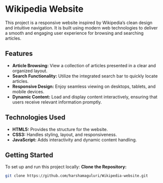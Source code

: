 # Wikipedia Website

This project is a responsive website inspired by Wikipedia’s clean design and intuitive navigation. It is built using modern web technologies to deliver a smooth and engaging user experience for browsing and searching articles.

## Features

- **Article Browsing:** View a collection of articles presented in a clear and organized layout.
- **Search Functionality:** Utilize the integrated search bar to quickly locate articles.
- **Responsive Design:** Enjoy seamless viewing on desktops, tablets, and mobile devices.
- **Dynamic Content:** Load and display content interactively, ensuring that users receive relevant information promptly.

## Technologies Used

- **HTML5:** Provides the structure for the website.
- **CSS3:** Handles styling, layout, and responsiveness.
- **JavaScript:** Adds interactivity and dynamic content handling.

## Getting Started

To set up and run this project locally:
 **Clone the Repository:**
   ```bash
   git clone https://github.com/harshamaguluri/Wikipedia-website.git
